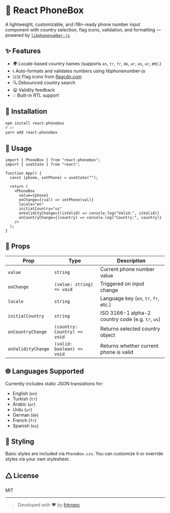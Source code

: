 # 📱 React PhoneBox

A lightweight, customizable, and i18n-ready phone number input component with country selection, flag icons, validation, and formatting — powered by [`libphonenumber-js`](https://github.com/catamphetamine/libphonenumber-js).

## ✨ Features

- 🌍 Locale-based country names (supports `en`, `tr`, `fr`, `de`, `ar`, `es`, `ur`, etc.)
- 📞 Auto-formats and validates numbers using libphonenumber-js
- 🇺🇳 Flag icons from [flagcdn.com](https://flagcdn.com)
- 🔍 Debounced country search
- 😦 Validity feedback
- 💡 Built-in RTL support

## 🚀 Installation

```bash
npm install react-phonebox
# or
yarn add react-phonebox
```

## 🔧 Usage

```tsx
import { PhoneBox } from "react-phonebox";
import { useState } from "react";

function App() {
  const [phone, setPhone] = useState("");

  return (
    <PhoneBox
      value={phone}
      onChange={(val) => setPhone(val)}
      locale="en"
      initialCountry="us"
      onValidityChange={(isValid) => console.log("Valid:", isValid)}
      onCountryChange={(country) => console.log("Country:", country)}
    />
  );
}
```

## 🧪 Props

| Prop              | Type                          | Description                                               |
|-------------------|-------------------------------|-----------------------------------------------------------|
| `value`           | `string`                      | Current phone number value                                |
| `onChange`        | `(value: string) => void`     | Triggered on input change                                 |
| `locale`          | `string`                      | Language key (`en`, `tr`, `fr`, etc.)                     |
| `initialCountry`  | `string`                      | ISO 3166-1 alpha-2 country code (e.g. `tr`, `us`)         |
| `onCountryChange` | `(country: Country) => void`  | Returns selected country object                           |
| `onValidityChange`| `(valid: boolean) => void`    | Returns whether current phone is valid                    |

## 🌐 Languages Supported

Currently includes static JSON translations for:

- English (`en`)
- Turkish (`tr`)
- Arabic (`ar`)
- Urdu (`ur`)
- German (`de`)
- French (`fr`)
- Spanish (`es`)

## 🧱 Styling

Basic styles are included via `PhoneBox.css`. You can customize it or override styles via your own stylesheet.

## 🛆 License

MIT

---

> Developed with ❤️ by [frkngnc](https://github.com/frkngnc)